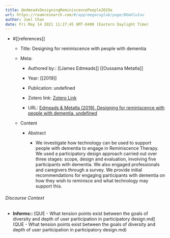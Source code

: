 ```yaml
---
title: @edmeadsDesigningReminiscencePeople2019a
url: https://roamresearch.com/#/app/megacoglab/page/BGmXluIuu
author: Joel Chan
date: Fri May 14 2021 11:27:45 GMT-0400 (Eastern Daylight Time)
---
```


- #[[references]]

    - Title: Designing for reminiscence with people with dementia

    - Meta:

        - Authored by:: [[James Edmeads]] [[Oussama Metatla]]

        - Year: [[2019]]

        - Publication: undefined

        - Zotero link: [Zotero Link](zotero://select/items/7_NHGJTICP)

        - URL: [Edmeads & Metatla (2019). Designing for reminiscence with people with dementia. undefined](https://doi.org/10.1145/3290607.3313059)

    - Content

        - Abstract

            - We investigate how technology can be used to support people with dementia to engage in Reminiscence Therapy. We used a participatory design approach carried out over three stages: scope, design and evaluation, involving five participants with dementia. We also engaged professionals and caregivers through a survey. We provide initial recommendations for engaging participants with dementia on how they wish to reminisce and what technology may support this.

###### Discourse Context

- **Informs::** [QUE - What tension points exist between the goals of diversity and depth of user participation in participatory design.md](QUE - What tension points exist between the goals of diversity and depth of user participation in participatory design.md)
